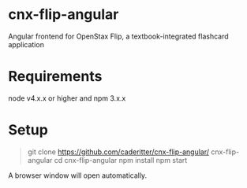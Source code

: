 # cnx-flip-angular
Angular frontend for OpenStax Flip, a textbook-integrated flashcard application

# Requirements
node v4.x.x or higher and npm 3.x.x

# Setup
> git clone https://github.com/caderitter/cnx-flip-angular/ cnx-flip-angular
> cd cnx-flip-angular
> npm install
> npm start

A browser window will open automatically.


